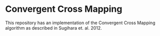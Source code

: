 # Convergent Cross Mapping

This repository has an implementation of the Convergent Cross Mapping algorithm as described in Sugihara et. al. 2012. 

